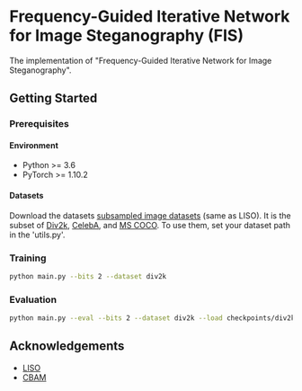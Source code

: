 # Frequency-Guided Iterative Network for Image Steganography (FIS)

The implementation of "Frequency-Guided Iterative Network for Image Steganography".



## Getting Started

### Prerequisites
#### Environment
- Python >= 3.6
- PyTorch >= 1.10.2
#### Datasets
Download the datasets [subsampled image datasets](https://drive.google.com/file/d/1ai9D3Z0lcdEnRX24pUL_XfuFSjWtbh5K) (same as LISO). It is the subset of [Div2k](https://data.vision.ee.ethz.ch/cvl/DIV2K/), [CelebA](https://mmlab.ie.cuhk.edu.hk/projects/CelebA.html), and [MS COCO](https://cocodataset.org). To use them, set your dataset path in the 'utils.py'.

### Training
```bash
python main.py --bits 2 --dataset div2k
```

### Evaluation
```bash
python main.py --eval --bits 2 --dataset div2k --load checkpoints/div2k/2_bits.steg
```




## Acknowledgements
- [LISO](https://github.com/cxy1997/LISO)
- [CBAM](https://github.com/Jongchan/attention-module)
